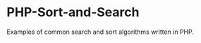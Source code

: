 PHP-Sort-and-Search
===================

Examples of common search and sort algorithms written in PHP.